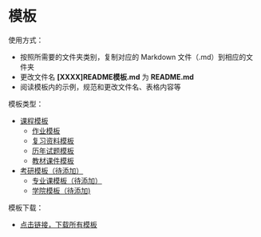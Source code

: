 # 模板

使用方式：

- 按照所需要的文件夹类别，复制对应的 Markdown 文件（.md）到相应的文件夹
- 更改文件名 **[XXXX]README模板.md** 为 **README.md**
- 阅读模板内的示例，规范和更改文件名、表格内容等

模板类型：

- [课程模板](./课程README模板.md)
  - [作业模板](./作业README模板.md)
  - [复习资料模板](./复习资料README模板.md)
  - [历年试题模板](./历年试题README模板.md)
  - [教材课件模板](./教材课件README模板.md)
- [考研模板（待添加）]()
  - [专业课模板（待添加）]()
  - [学院模板（待添加)]()

模板下载：

- [点击链接，下载所有模板](https://xovee.github.io/gitzip/?https://github.com/Xovee/uestc-course/tree/master/仓库资源/模板)